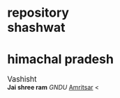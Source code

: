 # repository<br> shashwat
<H1>himachal pradesh</H1>
<big>Vashisht</big><br>
<b>Jai shree ram</b>
<i>GNDU</i>
<u>Amritsar</u>
<
